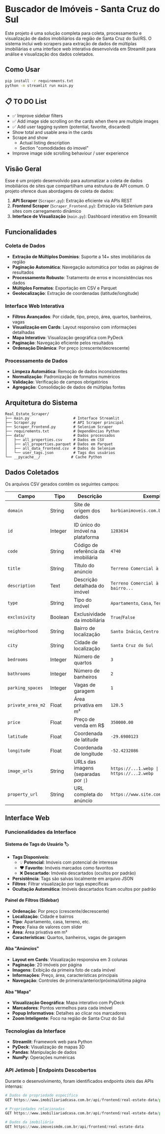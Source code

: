 # Buscador de Imóveis - Santa Cruz do Sul
Este projeto é uma solução completa para coleta, processamento e visualização de dados imobiliários da região de Santa Cruz do Sul/RS. O sistema inclui web scrapers para extração de dados de múltiplas imobiliárias e uma interface web interativa desenvolvida em Streamlit para análise e visualização dos dados coletados.

## Como Usar
```bash
pip install -r requirements.txt
python -m streamlit run main.py
```

## 📋 TO DO List
- ✅ Improve sidebar filters
- ✅ Add image side scrolling on the cards when there are multiple images
- ✅ Add user tagging system (potential, favorite, discarded)
- Show total and usable area in the cards
- Scrape and show
    - Actual listing description
    - Section "comodidades do imovel"
- Improve image side scrolling behaviour / user experience

## Visão Geral
Esse é um projeto desenvolvido para automatizar a coleta de dados imobiliários de sites que compartilham uma estrutura de API comum. O projeto oferece duas abordagens de coleta de dados:

1. **API Scraper** (`Scraper.py`): Extração eficiente via APIs REST
2. **Frontend Scraper** (`Scraper_Frontend.py`): Extração via Selenium para sites com carregamento dinâmico
3. **Interface de Visualização** (`main.py`): Dashboard interativo em Streamlit

## Funcionalidades

### Coleta de Dados
* **Extração de Múltiplos Domínios**: Suporte a 14+ sites imobiliários da região
* **Paginação Automática**: Navegação automática por todas as páginas de resultados
* **Processamento Robusto**: Tratamento de erros e inconsistências nos dados
* **Múltiplos Formatos**: Exportação em CSV e Parquet
* **Geolocalização**: Extração de coordenadas (latitude/longitude)

### Interface Web Interativa
* **Filtros Avançados**: Por cidade, tipo, preço, área, quartos, banheiros, vagas
* **Visualização em Cards**: Layout responsivo com informações detalhadas
* **Mapa Interativo**: Visualização geográfica com PyDeck
* **Paginação**: Navegação eficiente pelos resultados
* **Ordenação Dinâmica**: Por preço (crescente/decrescente)

### Processamento de Dados
* **Limpeza Automática**: Remoção de dados inconsistentes
* **Normalização**: Padronização de formatos numéricos
* **Validação**: Verificação de campos obrigatórios
* **Agregação**: Consolidação de dados de múltiplas fontes

## Arquitetura do Sistema

```
Real_Estate_Scraper/
├── main.py                    # Interface Streamlit
├── Scraper.py                 # API Scraper principal
├── Scraper_Frontend.py        # Selenium Scraper
├── requirements.txt           # Dependências Python
├── data/                      # Dados processados
│   ├── all_properties.csv     # Dados em CSV
│   ├── all_properties.parquet # Dados em Parquet
│   ├── all_data_frontend.csv  # Dados do Selenium
│   └── user_tags.json         # Tags dos usuários
└── __pycache__/              # Cache Python
```

## Dados Coletados

Os arquivos CSV gerados contêm os seguintes campos:

| Campo | Tipo | Descrição | Exemplo |
|-------|------|-----------|---------|
| `domain` | String | Site de origem dos dados | `barbianimoveis.com.br` |
| `id` | Integer | ID único do imóvel na plataforma | `1283634` |
| `code` | String | Código de referência da imobiliária | `4740` |
| `title` | String | Título do anúncio | `Terreno Comercial à venda` |
| `description` | Text | Descrição detalhada do imóvel | `Terreno Comercial à venda bairro...` |
| `type` | String | Tipo do imóvel | `Apartamento`, `Casa`, `Terreno` |
| `exclusivity` | Boolean | Exclusividade da imobiliária | `True`/`False` |
| `neighborhood` | String | Bairro de localização | `Santo Inácio`, `Centro` |
| `city` | String | Cidade de localização | `Santa Cruz do Sul` |
| `bedrooms` | Integer | Número de quartos | `3` |
| `bathrooms` | Integer | Número de banheiros | `2` |
| `parking_spaces` | Integer | Vagas de garagem | `1` |
| `private_area_m2` | Float | Área privativa em m² | `120.5` |
| `price` | Float | Preço de venda em R$ | `350000.00` |
| `latitude` | Float | Coordenada de latitude | `-29.6980123` |
| `longitude` | Float | Coordenada de longitude | `-52.4232086` |
| `image_urls` | String | URLs das imagens (separadas por ` \| `) | `https://...1.webp \| https://...2.webp` |
| `property_url` | String | URL completa do anúncio | `https://www.site.com.br/imovel/...` |

## Interface Web

### Funcionalidades da Interface

#### Sistema de Tags do Usuário 🏷️
- **Tags Disponíveis**: 
  - 💡 **Potencial**: Imóveis com potencial de interesse
  - ❤️ **Favorito**: Imóveis marcados como favoritos
  - ❌ **Descartado**: Imóveis descartados (ocultos por padrão)
- **Persistência**: Tags são salvas localmente em arquivo JSON
- **Filtros**: Filtrar visualização por tags específicas
- **Ocultação Automática**: Imóveis descartados ficam ocultos por padrão

#### Painel de Filtros (Sidebar)
- **Ordenação**: Por preço (crescente/decrescente)
- **Localização**: Cidade e bairros
- **Tipo**: Apartamento, casa, terreno, etc.
- **Preço**: Faixa de valores com slider
- **Área**: Área privativa em m²
- **Características**: Quartos, banheiros, vagas de garagem

#### Aba "Anúncios"
- **Layout em Cards**: Visualização responsiva em 3 colunas
- **Paginação**: 20 imóveis por página
- **Imagens**: Exibição da primeira foto de cada imóvel
- **Informações**: Preço, área, características principais
- **Navegação**: Controles de primeira/anterior/próxima/última página

#### Aba "Mapa"
- **Visualização Geográfica**: Mapa interativo com PyDeck
- **Marcadores**: Pontos vermelhos para cada imóvel
- **Popup Informativos**: Detalhes ao clicar nos marcadores
- **Zoom Inteligente**: Foco na região de Santa Cruz do Sul

### Tecnologias da Interface

- **Streamlit**: Framework web para Python
- **PyDeck**: Visualização de mapas 3D
- **Pandas**: Manipulação de dados
- **NumPy**: Operações numéricas

### API Jetimob | Endpoints Descobertos

Durante o desenvolvimento, foram identificados endpoints úteis das APIs internas:

```python
# Dados de propriedade específica
GET https://www.imobiliariadcasa.com.br/api/frontend/real-estate-data/property/46031

# Propriedades relacionadas
GET https://www.imobiliariadcasa.com.br/api/frontend/real-estate-data/property/list/46031/related-properties?filter=

# Dados da imobiliária
GET https://www.imoveismdm.com.br/api/frontend/real-estate-data
```
